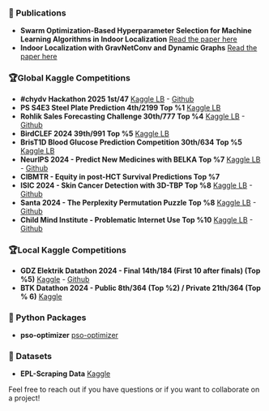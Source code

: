 
### 📜 Publications
- **Swarm Optimization-Based Hyperparameter Selection for Machine Learning Algorithms in Indoor Localization** [Read the paper here](https://ieeexplore.ieee.org/document/10286800)
- **Indoor Localization with GravNetConv and Dynamic Graphs** [Read the paper here](https://ieeexplore.ieee.org/abstract/document/10773531/authors#authors)

### 🏆Global Kaggle Competitions
- **#chydv Hackathon 2025 1st/47** [Kaggle LB](https://www.kaggle.com/competitions/chydv-hackathon-2025/leaderboard) - [Github]()
- **PS S4E3 Steel Plate Prediction 4th/2199 Top %1** [Kaggle LB](https://www.kaggle.com/code/mertbayraktar/eda-0-87932-playground-series-s4e3#7.-Feature-Importance-Analysis-for-XGBoost)
- **Rohlik Sales Forecasting Challenge 30th/777 Top %4** [Kaggle LB](https://www.kaggle.com/competitions/rohlik-sales-forecasting-challenge-v2/leaderboard) - [Github]()
- **BirdCLEF 2024 39th/991 Top %5** [Kaggle LB](https://www.kaggle.com/competitions/birdclef-2024/leaderboard)
- **BrisT1D Blood Glucose Prediction Competition 30th/634 Top %5** [Kaggle LB](https://www.kaggle.com/competitions/brist1d/leaderboard)
- **NeurIPS 2024 - Predict New Medicines with BELKA Top %7** [Kaggle LB](https://www.kaggle.com/competitions/leash-BELKA/leaderboard) - [Github](https://github.com/mBayraktar12/NeurIPS-2024---Predict-New-Medicines-with-BELKA)
- **CIBMTR - Equity in post-HCT Survival Predictions Top %7**
- **ISIC 2024 - Skin Cancer Detection with 3D-TBP Top %8** [Kaggle LB](https://www.kaggle.com/competitions/isic-2024-challenge/leaderboard) - [Github](https://github.com/mBayraktar12/ISIC-2024)
- **Santa 2024 - The Perplexity Permutation Puzzle Top %8** [Kaggle LB](https://www.kaggle.com/competitions/santa-2024/leaderboard) - [Github](https://github.com/mBayraktar12/SANTA-2024)
- **Child Mind Institute - Problematic Internet Use Top %10** [Kaggle LB](https://www.kaggle.com/competitions/child-mind-institute-problematic-internet-use/leaderboard) - [Github](https://github.com/mBayraktar12/CMI-2024/tree/main)

### 🏆Local Kaggle Competitions
- **GDZ Elektrik Datathon 2024 - Final 14th/184 (First 10 after finals) (Top %5)** [Kaggle](https://www.kaggle.com/competitions/gdz-elektrik-datathon-2024/leaderboard) - [Github](https://github.com/mBayraktar12/gdz-elektrik-datathon-2024)
- **BTK Datathon 2024 - Public 8th/364 (Top %2) / Private 21th/364 (Top % 6)** [Kaggle](https://www.kaggle.com/competitions/datathon-2024/leaderboard)

### 🐍 Python Packages
- **pso-optimizer** [pso-optimizer](https://pypi.org/project/pso-optimizer/)

### 🚀 Datasets
- **EPL-Scraping Data**  [Kaggle](https://www.kaggle.com/datasets/mertbayraktar/english-premier-league-matches-20232024-season)

Feel free to reach out if you have questions or if you want to collaborate on a project!
